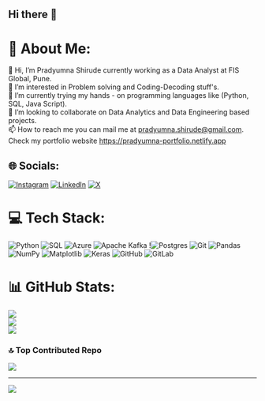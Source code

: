 ## Hi there 👋

# 💫 About Me:
👋 Hi, I’m Pradyumna Shirude currently working as a Data Analyst at FIS Global, Pune. <br>👀 I’m interested in Problem solving and Coding-Decoding stuff's.<br>🌱 I’m currently trying my hands - on programming languages like (Python, SQL, Java Script).<br>💞️ I’m looking to collaborate on Data Analytics and Data Engineering based projects.<br>📫 How to reach me you can mail me at pradyumna.shirude@gmail.com.<br>Check my portfolio website https://pradyumna-portfolio.netlify.app 


## 🌐 Socials:
[![Instagram](https://img.shields.io/badge/Instagram-%23E4405F.svg?logo=Instagram&logoColor=white)](https://www.instagram.com/pradyumna.shirude/) [![LinkedIn](https://img.shields.io/badge/LinkedIn-%230077B5.svg?logo=linkedin&logoColor=white)](https://www.linkedin.com/in/pradyumna-shirude/) [![X](https://img.shields.io/badge/X-black.svg?logo=X&logoColor=white)](https://x.com/Pattrick_008) 

# 💻 Tech Stack:
![Python](https://img.shields.io/badge/python-3670A0?style=for-the-badge&logo=python&logoColor=ffdd54) ![SQL](https://img.shields.io/badge/SQL-100000?style=for-the-badge&logo=SQL&logoColor=white&labelColor=black&color=black) ![Azure](https://img.shields.io/badge/azure-%230072C6.svg?style=for-the-badge&logo=microsoftazure&logoColor=white) ![Apache Kafka](https://img.shields.io/badge/Apache%20Kafka-000?style=for-the-badge&logo=apachekafka) !![Postgres](https://img.shields.io/badge/postgres-%23316192.svg?style=for-the-badge&logo=postgresql&logoColor=white) ![Git](https://img.shields.io/badge/git-%23F05033.svg?style=for-the-badge&logo=git&logoColor=white) ![Pandas](https://img.shields.io/badge/pandas-%23150458.svg?style=for-the-badge&logo=pandas&logoColor=white) ![NumPy](https://img.shields.io/badge/numpy-%23013243.svg?style=for-the-badge&logo=numpy&logoColor=white) ![Matplotlib](https://img.shields.io/badge/Matplotlib-%23ffffff.svg?style=for-the-badge&logo=Matplotlib&logoColor=black) ![Keras](https://img.shields.io/badge/Keras-%23D00000.svg?style=for-the-badge&logo=Keras&logoColor=white) ![GitHub](https://img.shields.io/badge/github-%23121011.svg?style=for-the-badge&logo=github&logoColor=white) ![GitLab](https://img.shields.io/badge/gitlab-%23181717.svg?style=for-the-badge&logo=gitlab&logoColor=white) 

# 📊 GitHub Stats:
![](https://github-readme-stats.vercel.app/api?username=Patrick360X&theme=dark&hide_border=false&include_all_commits=true&count_private=true)<br/>
![](https://github-readme-streak-stats.herokuapp.com/?user=Patrick360X&theme=dark&hide_border=false)<br/>
![](https://github-readme-stats.vercel.app/api/top-langs/?username=Patrick360X&theme=dark&hide_border=false&include_all_commits=true&count_private=true&layout=compact)

### 🔝 Top Contributed Repo
![](https://github-contributor-stats.vercel.app/api?username=Patrick360X&limit=5&theme=dark&combine_all_yearly_contributions=true)

---
[![](https://visitcount.itsvg.in/api?id=Patrick360X&icon=9&color=1)](https://visitcount.itsvg.in)

<!-- Proudly created with GPRM ( https://gprm.itsvg.in ) -->
